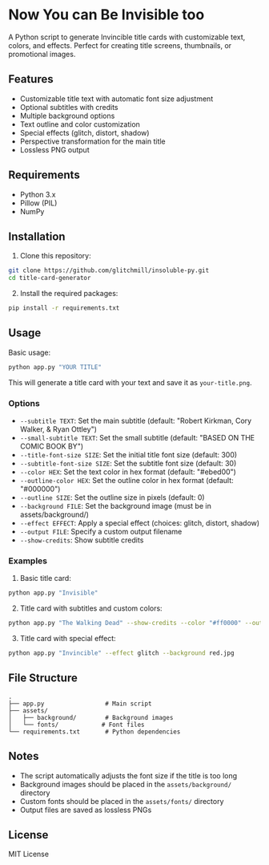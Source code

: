 # Now You can Be Invisible too

A Python script to generate Invincible title cards with customizable text, colors, and effects. Perfect for creating title screens, thumbnails, or promotional images.

## Features

- Customizable title text with automatic font size adjustment
- Optional subtitles with credits
- Multiple background options
- Text outline and color customization
- Special effects (glitch, distort, shadow)
- Perspective transformation for the main title
- Lossless PNG output

## Requirements

- Python 3.x
- Pillow (PIL)
- NumPy

## Installation

1. Clone this repository:
```bash
git clone https://github.com/glitchmill/insoluble-py.git
cd title-card-generator
```

2. Install the required packages:
```bash
pip install -r requirements.txt
```

## Usage

Basic usage:
```bash
python app.py "YOUR TITLE"
```

This will generate a title card with your text and save it as `your-title.png`.

### Options

- `--subtitle TEXT`: Set the main subtitle (default: "Robert Kirkman, Cory Walker, & Ryan Ottley")
- `--small-subtitle TEXT`: Set the small subtitle (default: "BASED ON THE COMIC BOOK BY")
- `--title-font-size SIZE`: Set the initial title font size (default: 300)
- `--subtitle-font-size SIZE`: Set the subtitle font size (default: 30)
- `--color HEX`: Set the text color in hex format (default: "#ebed00")
- `--outline-color HEX`: Set the outline color in hex format (default: "#000000")
- `--outline SIZE`: Set the outline size in pixels (default: 0)
- `--background FILE`: Set the background image (must be in assets/background/)
- `--effect EFFECT`: Apply a special effect (choices: glitch, distort, shadow)
- `--output FILE`: Specify a custom output filename
- `--show-credits`: Show subtitle credits

### Examples

1. Basic title card:
```bash
python app.py "Invisible"
```

2. Title card with subtitles and custom colors:
```bash
python app.py "The Walking Dead" --show-credits --color "#ff0000" --outline 5
```

3. Title card with special effect:
```bash
python app.py "Invincible" --effect glitch --background red.jpg
```

## File Structure

```
.
├── app.py                 # Main script
├── assets/
│   ├── background/        # Background images
│   └── fonts/            # Font files
└── requirements.txt       # Python dependencies
```

## Notes

- The script automatically adjusts the font size if the title is too long
- Background images should be placed in the `assets/background/` directory
- Custom fonts should be placed in the `assets/fonts/` directory
- Output files are saved as lossless PNGs

## License

MIT License
